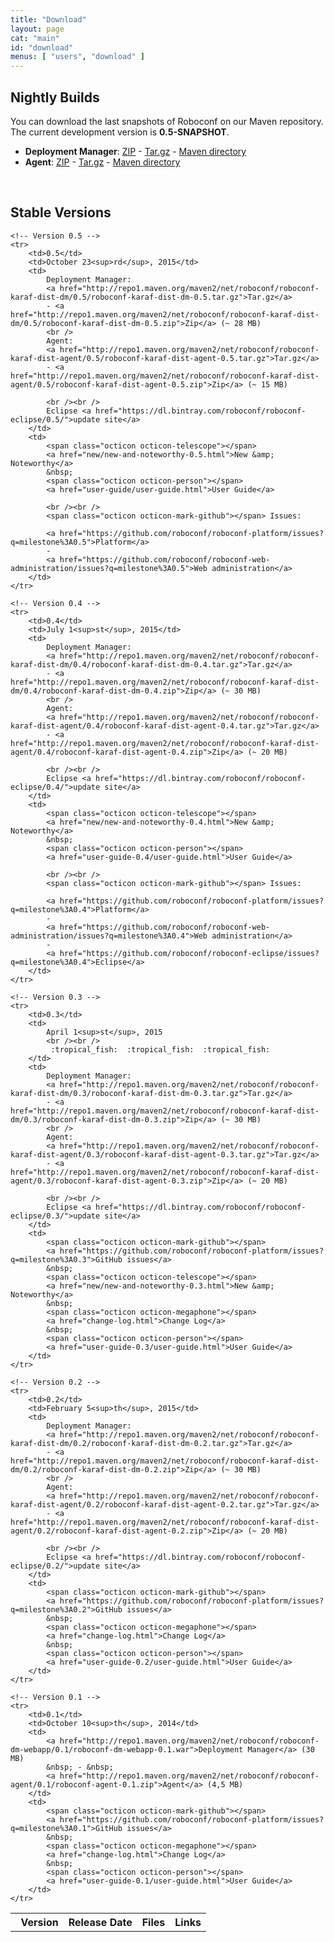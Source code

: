 ```yaml
---
title: "Download"
layout: page
cat: "main"
id: "download"
menus: [ "users", "download" ]
---
```


## Nightly Builds

You can download the last snapshots of Roboconf on our Maven repository.  
The current development version is **0.5-SNAPSHOT**.

* **Deployment Manager**: [ZIP](https://oss.sonatype.org/service/local/artifact/maven/redirect?g=net.roboconf&r=snapshots&a=roboconf-karaf-dist-dm&v=LATEST&p=zip) - [Tar.gz](https://oss.sonatype.org/service/local/artifact/maven/redirect?g=net.roboconf&r=snapshots&a=roboconf-karaf-dist-dm&v=LATEST&p=tar.gz) - [Maven directory](https://oss.sonatype.org/content/repositories/snapshots/net/roboconf/roboconf-karaf-dist-dm)
* **Agent**: [ZIP](https://oss.sonatype.org/service/local/artifact/maven/redirect?g=net.roboconf&r=snapshots&a=roboconf-karaf-dist-agent&v=LATEST&p=zip) - [Tar.gz](https://oss.sonatype.org/service/local/artifact/maven/redirect?g=net.roboconf&r=snapshots&a=roboconf-karaf-dist-agent&v=LATEST&p=tar.gz) - [Maven directory](https://oss.sonatype.org/content/repositories/snapshots/net/roboconf/roboconf-karaf-dist-agent)

<br />

## Stable Versions

<table id="download-table">
	<tr>
		<th><span class="octicon octicon-pin"></span> &nbsp; Version</th>
		<th>Release Date</th>
		<th>Files</th>
		<th>Links</th>
	</tr>
	
	<!-- Version 0.5 -->
	<tr>
		<td>0.5</td>
		<td>October 23<sup>rd</sup>, 2015</td>
		<td>
			Deployment Manager: 
			<a href="http://repo1.maven.org/maven2/net/roboconf/roboconf-karaf-dist-dm/0.5/roboconf-karaf-dist-dm-0.5.tar.gz">Tar.gz</a>
			- <a href="http://repo1.maven.org/maven2/net/roboconf/roboconf-karaf-dist-dm/0.5/roboconf-karaf-dist-dm-0.5.zip">Zip</a> (~ 28 MB)
			<br />
			Agent: 
			<a href="http://repo1.maven.org/maven2/net/roboconf/roboconf-karaf-dist-agent/0.5/roboconf-karaf-dist-agent-0.5.tar.gz">Tar.gz</a>
			- <a href="http://repo1.maven.org/maven2/net/roboconf/roboconf-karaf-dist-agent/0.5/roboconf-karaf-dist-agent-0.5.zip">Zip</a> (~ 15 MB)

			<br /><br />
			Eclipse <a href="https://dl.bintray.com/roboconf/roboconf-eclipse/0.5/">update site</a>
		</td>
		<td>
			<span class="octicon octicon-telescope"></span>
			<a href="new/new-and-noteworthy-0.5.html">New &amp; Noteworthy</a>
			&nbsp;
			<span class="octicon octicon-person"></span>
			<a href="user-guide/user-guide.html">User Guide</a>
			
			<br /><br />
			<span class="octicon octicon-mark-github"></span> Issues: 
			
			<a href="https://github.com/roboconf/roboconf-platform/issues?q=milestone%3A0.5">Platform</a>
			-
			<a href="https://github.com/roboconf/roboconf-web-administration/issues?q=milestone%3A0.5">Web administration</a>
		</td>
	</tr>
	
	<!-- Version 0.4 -->
	<tr>
		<td>0.4</td>
		<td>July 1<sup>st</sup>, 2015</td>
		<td>
			Deployment Manager: 
			<a href="http://repo1.maven.org/maven2/net/roboconf/roboconf-karaf-dist-dm/0.4/roboconf-karaf-dist-dm-0.4.tar.gz">Tar.gz</a>
			- <a href="http://repo1.maven.org/maven2/net/roboconf/roboconf-karaf-dist-dm/0.4/roboconf-karaf-dist-dm-0.4.zip">Zip</a> (~ 30 MB)
			<br />
			Agent: 
			<a href="http://repo1.maven.org/maven2/net/roboconf/roboconf-karaf-dist-agent/0.4/roboconf-karaf-dist-agent-0.4.tar.gz">Tar.gz</a>
			- <a href="http://repo1.maven.org/maven2/net/roboconf/roboconf-karaf-dist-agent/0.4/roboconf-karaf-dist-agent-0.4.zip">Zip</a> (~ 20 MB)

			<br /><br />
			Eclipse <a href="https://dl.bintray.com/roboconf/roboconf-eclipse/0.4/">update site</a>
		</td>
		<td>
			<span class="octicon octicon-telescope"></span>
			<a href="new/new-and-noteworthy-0.4.html">New &amp; Noteworthy</a>
			&nbsp;
			<span class="octicon octicon-person"></span>
			<a href="user-guide-0.4/user-guide.html">User Guide</a>
			
			<br /><br />
			<span class="octicon octicon-mark-github"></span> Issues: 
			
			<a href="https://github.com/roboconf/roboconf-platform/issues?q=milestone%3A0.4">Platform</a>
			-
			<a href="https://github.com/roboconf/roboconf-web-administration/issues?q=milestone%3A0.4">Web administration</a>
			-
			<a href="https://github.com/roboconf/roboconf-eclipse/issues?q=milestone%3A0.4">Eclipse</a>
		</td>
	</tr>

	<!-- Version 0.3 -->
	<tr>
		<td>0.3</td>
		<td>
			April 1<sup>st</sup>, 2015
			<br /><br />
			 :tropical_fish:  :tropical_fish:  :tropical_fish:
		</td>
		<td>
			Deployment Manager: 
			<a href="http://repo1.maven.org/maven2/net/roboconf/roboconf-karaf-dist-dm/0.3/roboconf-karaf-dist-dm-0.3.tar.gz">Tar.gz</a>
			- <a href="http://repo1.maven.org/maven2/net/roboconf/roboconf-karaf-dist-dm/0.3/roboconf-karaf-dist-dm-0.3.zip">Zip</a> (~ 30 MB)
			<br />
			Agent: 
			<a href="http://repo1.maven.org/maven2/net/roboconf/roboconf-karaf-dist-agent/0.3/roboconf-karaf-dist-agent-0.3.tar.gz">Tar.gz</a>
			- <a href="http://repo1.maven.org/maven2/net/roboconf/roboconf-karaf-dist-agent/0.3/roboconf-karaf-dist-agent-0.3.zip">Zip</a> (~ 20 MB)

			<br /><br />
			Eclipse <a href="https://dl.bintray.com/roboconf/roboconf-eclipse/0.3/">update site</a>
		</td>
		<td>
			<span class="octicon octicon-mark-github"></span> 
			<a href="https://github.com/roboconf/roboconf-platform/issues?q=milestone%3A0.3">GitHub issues</a>
			&nbsp;
			<span class="octicon octicon-telescope"></span>
			<a href="new/new-and-noteworthy-0.3.html">New &amp; Noteworthy</a>
			&nbsp;
			<span class="octicon octicon-megaphone"></span>
			<a href="change-log.html">Change Log</a> 
			&nbsp;
			<span class="octicon octicon-person"></span>
			<a href="user-guide-0.3/user-guide.html">User Guide</a>
		</td>
	</tr>

	<!-- Version 0.2 -->
	<tr>
		<td>0.2</td>
		<td>February 5<sup>th</sup>, 2015</td>
		<td>
			Deployment Manager: 
			<a href="http://repo1.maven.org/maven2/net/roboconf/roboconf-karaf-dist-dm/0.2/roboconf-karaf-dist-dm-0.2.tar.gz">Tar.gz</a>
			- <a href="http://repo1.maven.org/maven2/net/roboconf/roboconf-karaf-dist-dm/0.2/roboconf-karaf-dist-dm-0.2.zip">Zip</a> (~ 30 MB)
			<br />
			Agent: 
			<a href="http://repo1.maven.org/maven2/net/roboconf/roboconf-karaf-dist-agent/0.2/roboconf-karaf-dist-agent-0.2.tar.gz">Tar.gz</a>
			- <a href="http://repo1.maven.org/maven2/net/roboconf/roboconf-karaf-dist-agent/0.2/roboconf-karaf-dist-agent-0.2.zip">Zip</a> (~ 20 MB)

			<br /><br />
			Eclipse <a href="https://dl.bintray.com/roboconf/roboconf-eclipse/0.2/">update site</a>
		</td>
		<td>
			<span class="octicon octicon-mark-github"></span> 
			<a href="https://github.com/roboconf/roboconf-platform/issues?q=milestone%3A0.2">GitHub issues</a>
			&nbsp;
			<span class="octicon octicon-megaphone"></span>
			<a href="change-log.html">Change Log</a> 
			&nbsp;
			<span class="octicon octicon-person"></span>
			<a href="user-guide-0.2/user-guide.html">User Guide</a>
		</td>
	</tr>

	<!-- Version 0.1 -->
	<tr>
		<td>0.1</td>
		<td>October 10<sup>th</sup>, 2014</td>
		<td>
			<a href="http://repo1.maven.org/maven2/net/roboconf/roboconf-dm-webapp/0.1/roboconf-dm-webapp-0.1.war">Deployment Manager</a> (30 MB)
			&nbsp; - &nbsp;
			<a href="http://repo1.maven.org/maven2/net/roboconf/roboconf-agent/0.1/roboconf-agent-0.1.zip">Agent</a> (4,5 MB)
		</td>
		<td>
			<span class="octicon octicon-mark-github"></span> 
			<a href="https://github.com/roboconf/roboconf-platform/issues?q=milestone%3A0.1">GitHub issues</a>
			&nbsp;
			<span class="octicon octicon-megaphone"></span>
			<a href="change-log.html">Change Log</a> 
			&nbsp;
			<span class="octicon octicon-person"></span>
			<a href="user-guide-0.1/user-guide.html">User Guide</a>
		</td>
	</tr>
</table>
